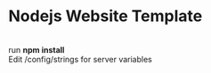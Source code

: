 # Nodejs Website Template
<br>run <b>npm install</b>
<br>Edit /config/strings for server variables

